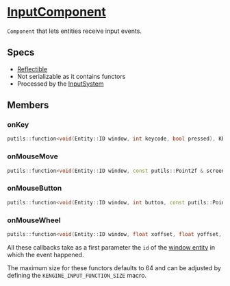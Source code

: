 # [InputComponent](InputComponent.hpp)

`Component` that lets entities receive input events.

## Specs

* [Reflectible](https://github.com/phisko/putils/blob/master/reflection.md)
* Not serializable as it contains functors
* Processed by the [InputSystem](../../systems/InputSystem.md)

## Members

### onKey

```cpp
putils::function<void(Entity::ID window, int keycode, bool pressed), KENGINE_INPUT_FUNCTION_SIZE> onKey;
```

### onMouseMove

```cpp
putils::function<void(Entity::ID window, const putils::Point2f & screenCoordinates, const putils::Point2f & relativeMovement), KENGINE_INPUT_FUNCTION_SIZE> onMouseMove;
```

### onMouseButton

```cpp
putils::function<void(Entity::ID window, int button, const putils::Point2f & screenCoordinates, bool pressed), KENGINE_INPUT_FUNCTION_SIZE> onMouseButton;
```

### onMouseWheel

```cpp
putils::function<void(Entity::ID window, float xoffset, float yoffset, const putils::Point2f & screenCoordinates), KENGINE_INPUT_FUNCTION_SIZE)> onMouseWheel;
```

All these callbacks take as a first parameter the `id` of the [window entity](WindowComponent.md) in which the event happened.

The maximum size for these functors defaults to 64 and can be adjusted by defining the `KENGINE_INPUT_FUNCTION_SIZE` macro.